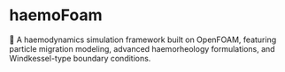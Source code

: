 # haemoFoam
🔴 A haemodynamics simulation framework built on OpenFOAM, featuring particle migration modeling, advanced haemorheology formulations, and Windkessel-type boundary conditions.
